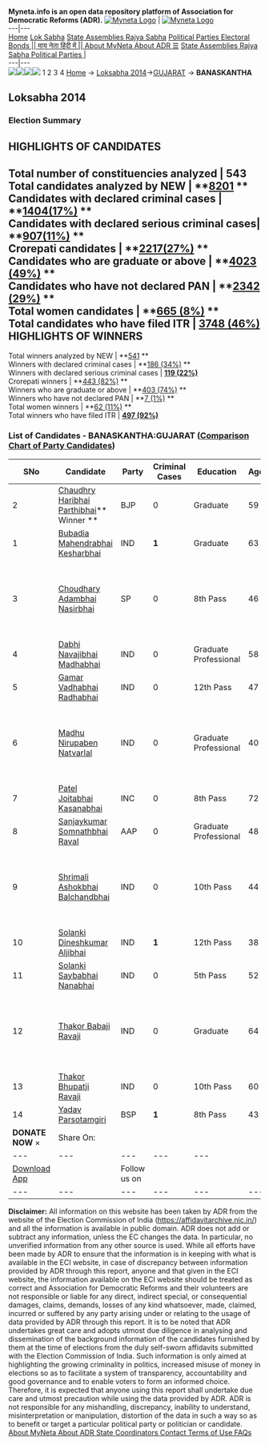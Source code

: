 **Myneta.info is an open data repository platform of Association for Democratic Reforms (ADR).**
[![Myneta Logo](https://www.myneta.info/lib/img/myneta-logo.png)](https://www.myneta.info/) | [![Myneta Logo](https://www.myneta.info/lib/img/adr-logo.png)](https://adrindia.org)  
---|---  
[Home](https://www.myneta.info/) [Lok Sabha](https://www.myneta.info/#ls "Lok Sabha") [ State Assemblies ](https://www.myneta.info/#sa "State Assemblies") [Rajya Sabha](https://www.myneta.info/#rs "Rajya Sabha") [Political Parties ](https://www.myneta.info/party "Political Parties") [ Electoral Bonds ](https://www.myneta.info/electoral_bonds "Electoral Bonds") [ || माय नेता हिंदी में || ](https://translate.google.co.in/translate?prev=hp&hl=en&js=y&u=www.myneta.info&sl=en&tl=hi&history_state0=) [ About MyNeta ](https://adrindia.org/content/about-myneta) [ About ADR ](https://adrindia.org/about-adr/who-we-are) [☰](javascript:void\(0\))
[ State Assemblies ](https://www.myneta.info/#sa "State Assemblies") [ Rajya Sabha ](https://www.myneta.info/#rs "Rajya Sabha") [ Political Parties ](https://www.myneta.info/party "Political Parties")
|   
---|---  
![](https://www.myneta.info/lib/img/banner/banner-1.png)![](https://www.myneta.info/lib/img/banner/banner-2.png)![](https://www.myneta.info/lib/img/banner/banner-3.png)![](https://www.myneta.info/lib/img/banner/banner-4.png)
1  2  3  4 
[Home](https://www.myneta.info/) → [Loksabha 2014](https://www.myneta.info/ls2014/)→[GUJARAT](https://www.myneta.info/ls2014/index.php?action=show_constituencies&state_id=6) → **BANASKANTHA**
### 
## Loksabha 2014
###  Election Summary 
HIGHLIGHTS OF CANDIDATES  
---  
Total number of constituencies analyzed |  543   
Total candidates analyzed by NEW | **[8201](https://www.myneta.info/ls2014/index.php?action=summary&subAction=candidates_analyzed&sort=candidate#summary) **  
Candidates with declared criminal cases | **[1404(17%)](https://www.myneta.info/ls2014/index.php?action=summary&subAction=crime&sort=candidate#summary) **  
Candidates with declared serious criminal cases| **[907(11%)](https://www.myneta.info/ls2014/index.php?action=summary&subAction=serious_crime&sort=candidate#summary) **  
Crorepati candidates | **[2217(27%)](https://www.myneta.info/ls2014/index.php?action=summary&subAction=crorepati&sort=candidate#summary) **  
Candidates who are graduate or above | **[4023 (49%)](https://www.myneta.info/ls2014/index.php?action=summary&subAction=education&sort=candidate#summary) **  
Candidates who have not declared PAN | **[2342 (29%)](https://www.myneta.info/ls2014/index.php?action=summary&subAction=without_pan&sort=candidate#summary) **  
Total women candidates | **[665 (8%)](https://www.myneta.info/ls2014/index.php?action=summary&subAction=women_candidate&sort=candidate#summary) **  
Total candidates who have filed ITR | [**3748 (46%)**](https://www.myneta.info/ls2014/index.php?action=summary&subAction=filed_itr&sort=candidate#summary)  
HIGHLIGHTS OF WINNERS  
---  
Total winners analyzed by NEW | **[541](https://www.myneta.info/ls2014/index.php?action=summary&subAction=winner_analyzed&sort=candidate#summary) **  
Winners with declared criminal cases | **[186 (34%)](https://www.myneta.info/ls2014/index.php?action=summary&subAction=winner_crime&sort=candidate#summary) **  
Winners with declared serious criminal cases | **[119 (22%)](https://www.myneta.info/ls2014/index.php?action=summary&subAction=winner_serious_crime&sort=candidate#summary)**  
Crorepati winners | **[443 (82%)](https://www.myneta.info/ls2014/index.php?action=summary&subAction=winner_crorepati&sort=candidate#summary) **  
Winners who are graduate or above | **[403 (74%)](https://www.myneta.info/ls2014/index.php?action=summary&subAction=winner_education&sort=candidate#summary) **  
Winners who have not declared PAN | **[7 (1%)](https://www.myneta.info/ls2014/index.php?action=summary&subAction=winner_without_pan&sort=candidate#summary) **  
Total women winners | **[62 (11%)](https://www.myneta.info/ls2014/index.php?action=summary&subAction=winner_women&sort=candidate#summary) **  
Total winners who have filed ITR | [**497 (92%)**](https://www.myneta.info/ls2014/index.php?action=summary&subAction=winner_filed_itr&sort=candidate#summary)  
### List of Candidates - BANASKANTHA:GUJARAT ([Comparison Chart of Party Candidates](https://www.myneta.info/ls2014/comparisonchart.php?constituency_id=267))
SNo | Candidate| Party| Criminal Cases| Education| Age| Total Assets| Liabilities  
---|---|---|---|---|---|---|---  
2  | [Chaudhry Haribhai Parthibhai](https://www.myneta.info/ls2014/candidate.php?candidate_id=4570)** Winner ** | BJP | 0 | Graduate| 59 | Rs 1,57,73,564 ~ 1 Crore+ | Rs 0 ~   
1  | [Bubadia Mahendrabhai Kesharbhai](https://www.myneta.info/ls2014/candidate.php?candidate_id=5298) | IND | **1** | Graduate| 63 | Rs 56,52,660 ~ 56 Lacs+ | Rs 0 ~   
3  | [Choudhary Adambhai Nasirbhai](https://www.myneta.info/ls2014/candidate.php?candidate_id=7301) | SP | 0 | 8th Pass| 46 | ![](https://myneta.info/image_v2.php?myneta_folder=ls2014&candidate_id=7301&col=ta) | ![](https://myneta.info/image_v2.php?myneta_folder=ls2014&candidate_id=7301&col=lia)  
4  | [Dabhi Navajibhai Madhabhai](https://www.myneta.info/ls2014/candidate.php?candidate_id=7297) | IND | 0 | Graduate Professional| 58 | Rs 3,23,000 ~ 3 Lacs+ | Rs 0 ~   
5  | [Gamar Vadhabhai Radhabhai](https://www.myneta.info/ls2014/candidate.php?candidate_id=7299) | IND | 0 | 12th Pass| 47 | Rs 6,60,000 ~ 6 Lacs+ | Rs 0 ~   
6  | [Madhu Nirupaben Natvarlal](https://www.myneta.info/ls2014/candidate.php?candidate_id=7296) | IND | 0 | Graduate Professional| 40 | ![](https://myneta.info/image_v2.php?myneta_folder=ls2014&candidate_id=7296&col=ta) | ![](https://myneta.info/image_v2.php?myneta_folder=ls2014&candidate_id=7296&col=lia)  
7  | [Patel Joitabhai Kasanabhai](https://www.myneta.info/ls2014/candidate.php?candidate_id=4569) | INC | 0 | 8th Pass| 72 | Rs 2,39,87,116 ~ 2 Crore+ | Rs 3,56,250 ~ 3 Lacs+  
8  | [Sanjaykumar Somnathbhai Raval](https://www.myneta.info/ls2014/candidate.php?candidate_id=7300) | AAP | 0 | Graduate Professional| 48 | Rs 3,47,85,000 ~ 3 Crore+ | Rs 99,85,000 ~ 99 Lacs+  
9  | [Shrimali Ashokbhai Balchandbhai](https://www.myneta.info/ls2014/candidate.php?candidate_id=5299) | IND | 0 | 10th Pass| 44 | ![](https://myneta.info/image_v2.php?myneta_folder=ls2014&candidate_id=5299&col=ta) | ![](https://myneta.info/image_v2.php?myneta_folder=ls2014&candidate_id=5299&col=lia)  
10  | [Solanki Dineshkumar Aljibhai](https://www.myneta.info/ls2014/candidate.php?candidate_id=7294) | IND | **1** | 12th Pass| 38 | Rs 8,40,892 ~ 8 Lacs+ | Rs 0 ~   
11  | [Solanki Saybabhai Nanabhai](https://www.myneta.info/ls2014/candidate.php?candidate_id=7295) | IND | 0 | 5th Pass| 52 | Rs 1,80,500 ~ 1 Lacs+ | Rs 0 ~   
12  | [Thakor Babaji Ravaji](https://www.myneta.info/ls2014/candidate.php?candidate_id=4576) | IND | 0 | Graduate| 64 | ![](https://myneta.info/image_v2.php?myneta_folder=ls2014&candidate_id=4576&col=ta) | ![](https://myneta.info/image_v2.php?myneta_folder=ls2014&candidate_id=4576&col=lia)  
13  | [Thakor Bhupatji Ravaji](https://www.myneta.info/ls2014/candidate.php?candidate_id=7298) | IND | 0 | 10th Pass| 60 | Rs 9,27,000 ~ 9 Lacs+ | Rs 0 ~   
14  | [Yadav Parsotamgiri](https://www.myneta.info/ls2014/candidate.php?candidate_id=4568) | BSP | **1** | 8th Pass| 43 | Rs 1,05,000 ~ 1 Lacs+ | Rs 0 ~   
|  **DONATE NOW** × |  Share On:  | [](https://api.whatsapp.com/send?text=https%3A%2F%2Fmyneta.info%2Fpunjab2022%2Findex.php%3Faction%3Dshow_constituencies%26state_id%3D19) | [](https://www.facebook.com/sharer/sharer.php?u=https%3A%2F%2Fmyneta.info%2Fpunjab2022%2Findex.php%3Faction%3Dshow_constituencies%26state_id%3D19) | [](https://twitter.com/share?url=https%3A%2F%2Fmyneta.info%2Fpunjab2022%2Findex.php%3Faction%3Dshow_constituencies%26state_id%3D19)  
---|---|---|---|---  
| [ Download App ](https://play.google.com/store/apps/details?id=com.webrosoft.myneta1&pcampaignid=pcampaignidMKT-Other-global-all-co-prtnr-py-PartBadge-Mar2515-1) | [](https://play.google.com/store/apps/details?id=com.webrosoft.myneta1&pcampaignid=pcampaignidMKT-Other-global-all-co-prtnr-py-PartBadge-Mar2515-1) |  Follow us on  | [](https://www.facebook.com/adrindia.org/) | [](https://twitter.com/adrspeaks) | [](https://groups.google.com/g/national-election-watch?hl=en&pli=1) | [](https://www.instagram.com/adrspeaks/) | [](https://www.youtube.com/user/adrspeaks) | [](https://sharechat.com/profile/adrspeaks)  
---|---|---|---|---|---|---|---|---  
**Disclaimer:** All information on this website has been taken by ADR from the website of the Election Commission of India (https://affidavitarchive.nic.in/) and all the information is available in public domain. ADR does not add or subtract any information, unless the EC changes the data. In particular, no unverified information from any other source is used. While all efforts have been made by ADR to ensure that the information is in keeping with what is available in the ECI website, in case of discrepancy between information provided by ADR through this report, anyone and that given in the ECI website, the information available on the ECI website should be treated as correct and Association for Democratic Reforms and their volunteers are not responsible or liable for any direct, indirect special, or consequential damages, claims, demands, losses of any kind whatsoever, made, claimed, incurred or suffered by any party arising under or relating to the usage of data provided by ADR through this report. It is to be noted that ADR undertakes great care and adopts utmost due diligence in analysing and dissemination of the background information of the candidates furnished by them at the time of elections from the duly self-sworn affidavits submitted with the Election Commission of India. Such information is only aimed at highlighting the growing criminality in politics, increased misuse of money in elections so as to facilitate a system of transparency, accountability and good governance and to enable voters to form an informed choice. Therefore, it is expected that anyone using this report shall undertake due care and utmost precaution while using the data provided by ADR. ADR is not responsible for any mishandling, discrepancy, inability to understand, misinterpretation or manipulation, distortion of the data in such a way so as to benefit or target a particular political party or politician or candidate. 
[ About MyNeta ](https://adrindia.org/content/about-myneta) [ About ADR ](https://adrindia.org/about-adr/who-we-are) [ State Coordinators ](https://adrindia.org/about-adr/state-coordinators) [ Contact ](https://adrindia.org/contact-us) [ Terms of Use ](https://adrindia.org/content/adr-terms-use) [ FAQs ](https://adrindia.org/content/faqs)
